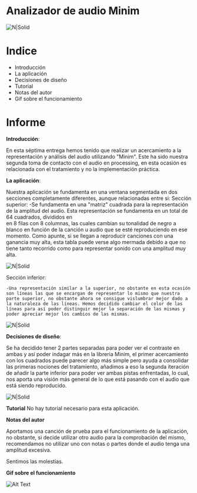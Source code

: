 # Analizador de audio Minim

![N|Solid](https://i.gyazo.com/ea52fb34d7f117f78e343ff3146142c0.png)

# Indice

  - Introducción
  - La aplicación
  - Decisiones de diseño
  - Tutorial
  - Notas del autor
  - Gif sobre el funcionamiento

# Informe

**Introducción**:

En esta séptima entrega hemos tenido que realizar un acercamiento a la representación y análisis del audio utilizando "Minim". Este ha sido nuestra segunda toma de contacto con el audio en processing, en esta ocasión es relacionada con el tratamiento y no la implementación práctica.

**La aplicación**:

Nuestra aplicación se fundamenta en una ventana segmentada en dos secciones completamente diferentes, aunque relacionadas entre si:
Sección superior:
  -Se fundamenta en una "matriz" cuadrada para la representación de la amplitud del audio. Esta representación se fundamenta en un total de 64 cuadrados, divididos en  
  en 8 filas con 8 columnas, las cuales cambian su tonalidad de negro a blanco en función de la canción u audio que se esté reproduciendo en ese momento. 
  Como apunte, si se llegan    a reproducir canciones con una ganancia muy alta, esta tabla puede verse algo mermada debido a que no tiene tanto recorrido como para representar sonido con una amplitud muy alta.
  
![N|Solid](https://i.gyazo.com/6acf9c35d7160e79198bec371c2d5ec6.png)

Sección inferior:

    -Una representación similar a la superior, no obstante en esta ocasión son líneas las que se encargan de representar lo mismo que nuestra parte superior, no obstante ahora se consigue vislumbrar mejor dado a la naturaleza de las líneas. Hemos decidido cambiar el color de las líneas para así poder distinguir mejor la separación de las mismas y poder apreciar mejor los cambios de las mismas.

![N|Solid](https://i.gyazo.com/90ac84c64f57cd2c273c1f07c1f0268e.png)

**Decisiones de diseño**:

Se ha decidido tener 2 partes separadas para poder ver el contraste en ambas y así poder indagar más en la libreria Minim, el primer acercamiento con los cuadrados puede parecer algo más simple pero ayuda a consolidar las primeras nociones del tratamiento, añadimos a eso la segunda iteración de añadir la parte inferior para poder ver ambas pistas enfrentadas, lo cual, nos aporta una visión más general de lo que está pasando con el audio que está siendo reproducido.

![N|Solid](https://i.gyazo.com/2a657512c409c0cf7870a8fe749f6930.png)

**Tutorial**
No hay tutorial necesario para esta aplicación.

  
**Notas del autor**

Aportamos una canción de prueba para el funcionamiento de la aplicación, no obstante, si decide utilizar otro audio para la comprobación del mismo, recomendamos no utilizar uno con notas o partes donde el audio tenga una amplitud excesiva.

Sentimos las molestias.

**Gif sobre el funcionamiento**


![Alt Text](https://i.gyazo.com/e1c85024c81267ead8bd09bb875640cd.gif)

